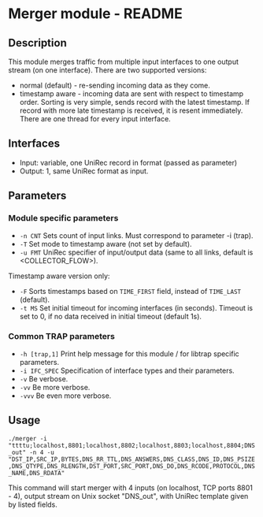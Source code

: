 # Merger module - README

## Description
This module merges traffic from multiple input interfaces to one output stream
(on one interface). There are two supported versions:

- normal (default) - re-sending incoming data as they come.
- timestamp aware - incoming data are sent with respect to timestamp order. Sorting is very simple, sends record with the latest timestamp. If record with more late timestamp is received, it is resent immediately. There are one thread for every input interface.

## Interfaces
- Input: variable, one UniRec record in format (passed as parameter)
- Output: 1, same UniRec format as input.

## Parameters
### Module specific parameters
- `-n CNT`  Sets count of input links. Must correspond to parameter -i (trap).
- `-T`      Set mode to timestamp aware (not set by default).
- `-u FMT`  UniRec specifier of input/output data (same to all links, default is <COLLECTOR_FLOW>).

Timestamp aware version only:

- `-F`      Sorts timestamps based on `TIME_FIRST` field, instead of `TIME_LAST` (default).
- `-t MS`   Set initial timeout for incoming interfaces (in seconds). Timeout is set to 0, if no data received in initial timeout (default 1s).

### Common TRAP parameters
- `-h [trap,1]`        Print help message for this module / for libtrap specific parameters.
- `-i IFC_SPEC`      Specification of interface types and their parameters.
- `-v`               Be verbose.
- `-vv`              Be more verbose.
- `-vvv`             Be even more verbose.

## Usage
`./merger -i "ttttu;localhost,8801;localhost,8802;localhost,8803;localhost,8804;DNS_out" -n 4 -u "DST_IP,SRC_IP,BYTES,DNS_RR_TTL,DNS_ANSWERS,DNS_CLASS,DNS_ID,DNS_PSIZE,DNS_QTYPE,DNS_RLENGTH,DST_PORT,SRC_PORT,DNS_DO,DNS_RCODE,PROTOCOL,DNS_NAME,DNS_RDATA"`

This command will start merger with 4 inputs (on localhost, TCP ports 8801 - 4), output stream on Unix socket "DNS_out", with UniRec template given by listed fields.